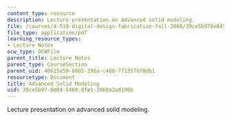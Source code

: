 ```yaml
---
content_type: resource
description: Lecture presentation on advanced solid modeling.
file: /courses/4-510-digital-design-fabrication-fall-2008/39ce5b978e8454608fe12068a2ad196b_lec3.pdf
file_type: application/pdf
learning_resource_types:
- Lecture Notes
ocw_type: OCWFile
parent_title: Lecture Notes
parent_type: CourseSection
parent_uid: 40615e59-88b5-296a-c408-7713576f0db1
resourcetype: Document
title: Advanced Solid Modeling
uid: 39ce5b97-8e84-5460-8fe1-2068a2ad196b
---
```

Lecture presentation on advanced solid modeling.

